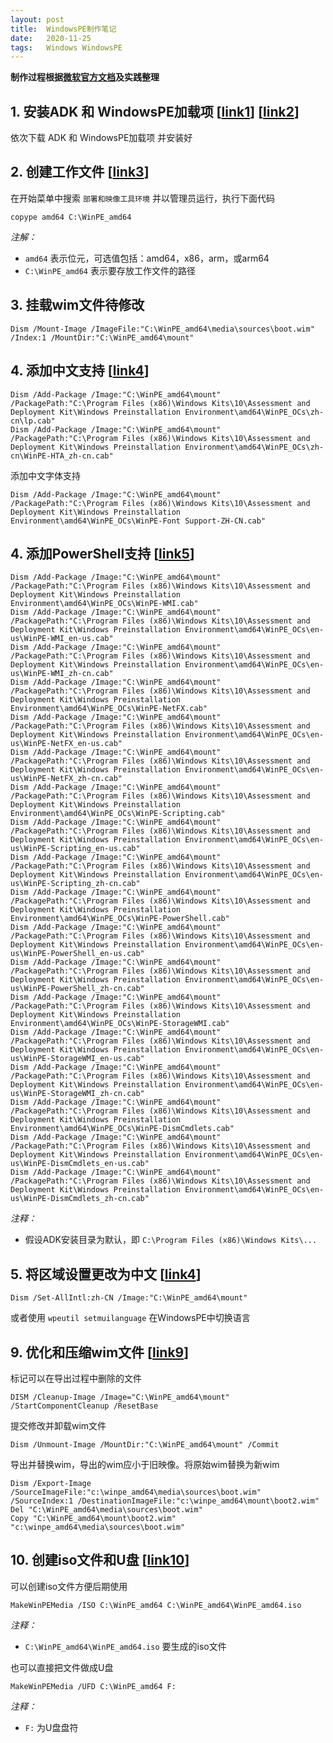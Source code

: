 ```yaml
---
layout: post
title:  WindowsPE制作笔记
date:   2020-11-25
tags:   Windows WindowsPE
---
```


**制作过程根据[微软官方文档](https://docs.microsoft.com/zh-cn/windows-hardware/manufacture/desktop/winpe-intro)及实践整理**

## 1. 安装ADK 和 WindowsPE加载项 [[link1](https://docs.microsoft.com/zh-cn/windows-hardware/get-started/adk-install)] [[link2](https://docs.microsoft.com/zh-cn/windows-hardware/manufacture/desktop/download-winpe--windows-pe)]

依次下载 ADK 和 WindowsPE加载项 并安装好

## 2. 创建工作文件 [[link3](https://docs.microsoft.com/zh-cn/windows-hardware/manufacture/desktop/winpe-create-usb-bootable-drive)]

在开始菜单中搜索 `部署和映像工具环境` 并以管理员运行，执行下面代码

```
copype amd64 C:\WinPE_amd64
```

*注解：*

- `amd64` 表示位元，可选值包括：amd64，x86，arm，或arm64
- `C:\WinPE_amd64` 表示要存放工作文件的路径

## 3. 挂载wim文件待修改

```
Dism /Mount-Image /ImageFile:"C:\WinPE_amd64\media\sources\boot.wim" /Index:1 /MountDir:"C:\WinPE_amd64\mount"
```

## 4. 添加中文支持 [[link4](https://docs.microsoft.com/zh-cn/windows-hardware/manufacture/desktop/winpe-add-packages--optional-components-reference)]

```
Dism /Add-Package /Image:"C:\WinPE_amd64\mount" /PackagePath:"C:\Program Files (x86)\Windows Kits\10\Assessment and Deployment Kit\Windows Preinstallation Environment\amd64\WinPE_OCs\zh-cn\lp.cab"
Dism /Add-Package /Image:"C:\WinPE_amd64\mount" /PackagePath:"C:\Program Files (x86)\Windows Kits\10\Assessment and Deployment Kit\Windows Preinstallation Environment\amd64\WinPE_OCs\zh-cn\WinPE-HTA_zh-cn.cab"
```

添加中文字体支持

```
Dism /Add-Package /Image:"C:\WinPE_amd64\mount" /PackagePath:"C:\Program Files (x86)\Windows Kits\10\Assessment and Deployment Kit\Windows Preinstallation Environment\amd64\WinPE_OCs\WinPE-Font Support-ZH-CN.cab"
```

## 4. 添加PowerShell支持 [[link5](https://docs.microsoft.com/zh-cn/windows-hardware/manufacture/desktop/winpe-adding-powershell-support-to-windows-pe)]

```
Dism /Add-Package /Image:"C:\WinPE_amd64\mount" /PackagePath:"C:\Program Files (x86)\Windows Kits\10\Assessment and Deployment Kit\Windows Preinstallation Environment\amd64\WinPE_OCs\WinPE-WMI.cab"
Dism /Add-Package /Image:"C:\WinPE_amd64\mount" /PackagePath:"C:\Program Files (x86)\Windows Kits\10\Assessment and Deployment Kit\Windows Preinstallation Environment\amd64\WinPE_OCs\en-us\WinPE-WMI_en-us.cab"
Dism /Add-Package /Image:"C:\WinPE_amd64\mount" /PackagePath:"C:\Program Files (x86)\Windows Kits\10\Assessment and Deployment Kit\Windows Preinstallation Environment\amd64\WinPE_OCs\en-us\WinPE-WMI_zh-cn.cab"
Dism /Add-Package /Image:"C:\WinPE_amd64\mount" /PackagePath:"C:\Program Files (x86)\Windows Kits\10\Assessment and Deployment Kit\Windows Preinstallation Environment\amd64\WinPE_OCs\WinPE-NetFX.cab"
Dism /Add-Package /Image:"C:\WinPE_amd64\mount" /PackagePath:"C:\Program Files (x86)\Windows Kits\10\Assessment and Deployment Kit\Windows Preinstallation Environment\amd64\WinPE_OCs\en-us\WinPE-NetFX_en-us.cab"
Dism /Add-Package /Image:"C:\WinPE_amd64\mount" /PackagePath:"C:\Program Files (x86)\Windows Kits\10\Assessment and Deployment Kit\Windows Preinstallation Environment\amd64\WinPE_OCs\en-us\WinPE-NetFX_zh-cn.cab"
Dism /Add-Package /Image:"C:\WinPE_amd64\mount" /PackagePath:"C:\Program Files (x86)\Windows Kits\10\Assessment and Deployment Kit\Windows Preinstallation Environment\amd64\WinPE_OCs\WinPE-Scripting.cab"
Dism /Add-Package /Image:"C:\WinPE_amd64\mount" /PackagePath:"C:\Program Files (x86)\Windows Kits\10\Assessment and Deployment Kit\Windows Preinstallation Environment\amd64\WinPE_OCs\en-us\WinPE-Scripting_en-us.cab"
Dism /Add-Package /Image:"C:\WinPE_amd64\mount" /PackagePath:"C:\Program Files (x86)\Windows Kits\10\Assessment and Deployment Kit\Windows Preinstallation Environment\amd64\WinPE_OCs\en-us\WinPE-Scripting_zh-cn.cab"
Dism /Add-Package /Image:"C:\WinPE_amd64\mount" /PackagePath:"C:\Program Files (x86)\Windows Kits\10\Assessment and Deployment Kit\Windows Preinstallation Environment\amd64\WinPE_OCs\WinPE-PowerShell.cab"
Dism /Add-Package /Image:"C:\WinPE_amd64\mount" /PackagePath:"C:\Program Files (x86)\Windows Kits\10\Assessment and Deployment Kit\Windows Preinstallation Environment\amd64\WinPE_OCs\en-us\WinPE-PowerShell_en-us.cab"
Dism /Add-Package /Image:"C:\WinPE_amd64\mount" /PackagePath:"C:\Program Files (x86)\Windows Kits\10\Assessment and Deployment Kit\Windows Preinstallation Environment\amd64\WinPE_OCs\en-us\WinPE-PowerShell_zh-cn.cab"
Dism /Add-Package /Image:"C:\WinPE_amd64\mount" /PackagePath:"C:\Program Files (x86)\Windows Kits\10\Assessment and Deployment Kit\Windows Preinstallation Environment\amd64\WinPE_OCs\WinPE-StorageWMI.cab"
Dism /Add-Package /Image:"C:\WinPE_amd64\mount" /PackagePath:"C:\Program Files (x86)\Windows Kits\10\Assessment and Deployment Kit\Windows Preinstallation Environment\amd64\WinPE_OCs\en-us\WinPE-StorageWMI_en-us.cab"
Dism /Add-Package /Image:"C:\WinPE_amd64\mount" /PackagePath:"C:\Program Files (x86)\Windows Kits\10\Assessment and Deployment Kit\Windows Preinstallation Environment\amd64\WinPE_OCs\en-us\WinPE-StorageWMI_zh-cn.cab"
Dism /Add-Package /Image:"C:\WinPE_amd64\mount" /PackagePath:"C:\Program Files (x86)\Windows Kits\10\Assessment and Deployment Kit\Windows Preinstallation Environment\amd64\WinPE_OCs\WinPE-DismCmdlets.cab"
Dism /Add-Package /Image:"C:\WinPE_amd64\mount" /PackagePath:"C:\Program Files (x86)\Windows Kits\10\Assessment and Deployment Kit\Windows Preinstallation Environment\amd64\WinPE_OCs\en-us\WinPE-DismCmdlets_en-us.cab"
Dism /Add-Package /Image:"C:\WinPE_amd64\mount" /PackagePath:"C:\Program Files (x86)\Windows Kits\10\Assessment and Deployment Kit\Windows Preinstallation Environment\amd64\WinPE_OCs\en-us\WinPE-DismCmdlets_zh-cn.cab"
```

*注释：*

- 假设ADK安装目录为默认，即 `C:\Program Files (x86)\Windows Kits\...`

## 5. 将区域设置更改为中文 [[link4](https://docs.microsoft.com/zh-cn/windows-hardware/manufacture/desktop/winpe-add-packages--optional-components-reference)]

```
Dism /Set-AllIntl:zh-CN /Image:"C:\WinPE_amd64\mount"
```

或者使用 `wpeutil setmuilanguage` 在WindowsPE中切换语言

## 9. 优化和压缩wim文件 [[link9](https://docs.microsoft.com/zh-cn/windows-hardware/manufacture/desktop/winpe-optimize)]

标记可以在导出过程中删除的文件

```
DISM /Cleanup-Image /Image="C:\WinPE_amd64\mount" /StartComponentCleanup /ResetBase
```

提交修改并卸载wim文件

```
Dism /Unmount-Image /MountDir:"C:\WinPE_amd64\mount" /Commit
```

导出并替换wim，导出的wim应小于旧映像。将原始wim替换为新wim

```
Dism /Export-Image /SourceImageFile:"c:\winpe_amd64\media\sources\boot.wim" /SourceIndex:1 /DestinationImageFile:"c:\winpe_amd64\mount\boot2.wim"
Del "C:\WinPE_amd64\media\sources\boot.wim"
Copy "C:\WinPE_amd64\mount\boot2.wim" "c:\winpe_amd64\media\sources\boot.wim"
```

## 10. 创建iso文件和U盘 [[link10](https://docs.microsoft.com/zh-cn/windows-hardware/manufacture/desktop/winpe-create-usb-bootable-drive)]

可以创建iso文件方便后期使用

```
MakeWinPEMedia /ISO C:\WinPE_amd64 C:\WinPE_amd64\WinPE_amd64.iso
```

*注释：*

- `C:\WinPE_amd64\WinPE_amd64.iso` 要生成的iso文件

也可以直接把文件做成U盘

```
MakeWinPEMedia /UFD C:\WinPE_amd64 F:
```

*注释：*

- `F:` 为U盘盘符
